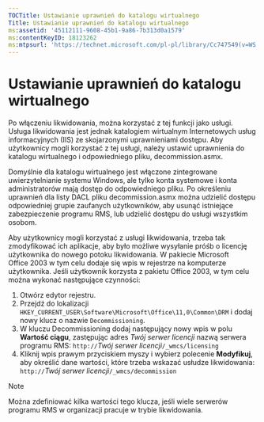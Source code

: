 ```yaml
---
TOCTitle: Ustawianie uprawnień do katalogu wirtualnego
Title: Ustawianie uprawnień do katalogu wirtualnego
ms:assetid: '45112111-9608-45b1-9a86-7b313d0a1579'
ms:contentKeyID: 18123262
ms:mtpsurl: 'https://technet.microsoft.com/pl-pl/library/Cc747549(v=WS.10)'
---
```


Ustawianie uprawnień do katalogu wirtualnego
============================================

Po włączeniu likwidowania, można korzystać z tej funkcji jako usługi. Usługa likwidowania jest jednak katalogiem wirtualnym Internetowych usług informacyjnych (IIS) ze skojarzonymi uprawnieniami dostępu. Aby użytkownicy mogli korzystać z tej usługi, należy ustawić uprawnienia do katalogu wirtualnego i odpowiedniego pliku, decommission.asmx.

Domyślnie dla katalogu wirtualnego jest włączone zintegrowane uwierzytelnianie systemu Windows, ale tylko konta systemowe i konta administratorów mają dostęp do odpowiedniego pliku. Po określeniu uprawnień dla listy DACL pliku decommission.asmx można udzielić dostępu odpowiedniej grupie zaufanych użytkowników, aby usunąć istniejące zabezpieczenie programu RMS, lub udzielić dostępu do usługi wszystkim osobom.

Aby użytkownicy mogli korzystać z usługi likwidowania, trzeba tak zmodyfikować ich aplikacje, aby było możliwe wysyłanie próśb o licencję użytkownika do nowego potoku likwidowania. W pakiecie Microsoft Office 2003 w tym celu dodaje się wpis w rejestrze na komputerze użytkownika. Jeśli użytkownik korzysta z pakietu Office 2003, w tym celu można wykonać następujące czynności:

1.  Otwórz edytor rejestru.
2.  Przejdź do lokalizacji `HKEY_CURRENT_USER\Software\Microsoft\Office\11,0\Common\DRM` i dodaj nowy klucz o nazwie `Decommissioning`.
3.  W kluczu Decommissioning dodaj następujący nowy wpis w polu **Wartość ciągu**, zastępując adres *Twój serwer licencji* nazwą serwera programu RMS:
    `http://`*Twój serwer licencji*`/_wmcs/licensing`
4.  Kliknij wpis prawym przyciskiem myszy i wybierz polecenie **Modyfikuj**, aby określić dane wartości, które trzeba wskazać usłudze likwidowania:
    `http://`*Twój serwer licencji*`/_wmcs/decommission`

> [!note]  
> Można zdefiniować kilka wartości tego klucza, jeśli wiele serwerów programu RMS w organizacji pracuje w trybie likwidowania. 
